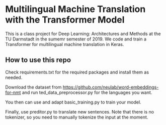 # Multilingual Machine Translation with the Transformer Model
This is a class project for Deep Learning: Architectures and Methods at the TU Darmstadt in the sumemr semester of 2019.
We code and train a Transformer for multilingual machine translation in Keras.

## How to use this repo
Check requirements.txt for the required packages and install them as needed.

Download the dataset from https://github.com/neulab/word-embeddings-for-nmt and run ted_data_preprocessor.py for the languages you want.

You then can use and adapt basic_training.py to train your model.

Finally, use preditor.py to translate new sentences. Note that there is no tokenizer, so you need to manually tokenize the input at the moment.
